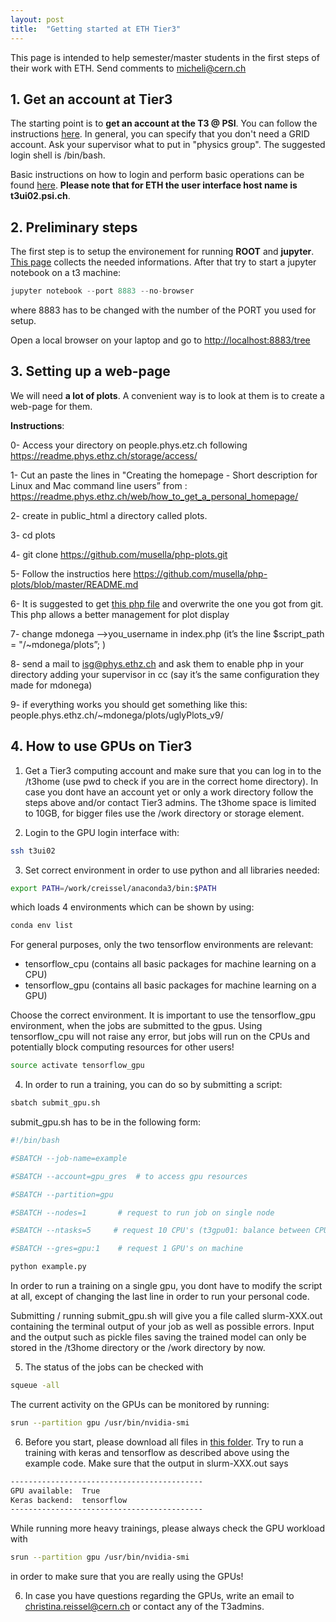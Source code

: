 ```yaml
---
layout: post
title:  "Getting started at ETH Tier3"
---
```


This page is intended to help semester/master students in the first steps of their work with ETH. Send comments to micheli@cern.ch

## 1. Get an account at Tier3

The starting point is to **get an account at the T3 @ PSI**. You can follow the instructions [here](https://wiki.chipp.ch/twiki/bin/view/CmsTier3/HowToGetAccount). In general, you can specify that you don't
need a GRID account. Ask your supervisor what to put in "physics group". The suggested login shell is /bin/bash.

Basic instructions on how to login and perform basic operations can be found [here](https://wiki.chipp.ch/twiki/bin/view/CmsTier3/HowToSetupYourAccount). **Please note that for ETH the user interface host name is t3ui02.psi.ch**. 

## 2. Preliminary steps

The first step is to setup the environement for running **ROOT** and **jupyter**. [This page](https://wiki.chipp.ch/twiki/bin/view/CmsTier3/HowToWorkInCmsEnv#The_ROOT_Environment_and_Jupyter) collects the needed informations. 
After that try to start a jupyter notebook on a t3 machine:

```python
jupyter notebook --port 8883 --no-browser 
```

where 8883 has to be changed with the number of the PORT you used for setup.

Open a local browser on your laptop and go to <http://localhost:8883/tree>

## 3. Setting up a web-page

We will need **a lot of plots**. A convenient way is to look at them is to create a web-page for them.

**Instructions**:

0- Access your directory on people.phys.etz.ch following <https://readme.phys.ethz.ch/storage/access/>

1- Cut an paste the lines in  "Creating the homepage - Short description for Linux and Mac command line users” from :  <https://readme.phys.ethz.ch/web/how_to_get_a_personal_homepage/>

2- create in public_html a directory called plots.

3- cd plots

4- git clone https://github.com/musella/php-plots.git 

5- Follow the instructios here <https://github.com/musella/php-plots/blob/master/README.md>

6- It is suggested to get [this php file](https://github.com/michelif/ETH-Students-instuctions/blob/master/index_for_students.php) and overwrite the one you got from git. This php allows a better management for plot display

7- change mdonega —>you_username in index.php
   (it’s the line    $script_path = "/~mdonega/plots”;   )
   
8- send a mail to isg@phys.ethz.ch and ask them to enable php in your directory adding your supervisor in cc (say it’s the same configuration they made for mdonega) 

9- if everything works you should get something like this: 
     people.phys.ethz.ch/~mdonega/plots/uglyPlots_v9/
     
## 4. How to use GPUs on Tier3

1. Get a Tier3 computing account and make sure that you can log in to the /t3home (use pwd to check if you are in the correct home directory). In case you dont have an account yet or only a work directory follow the steps above and/or contact Tier3 admins. The t3home space is limited to 10GB, for bigger files use the /work directory or storage element.

2. Login to the GPU login interface with:

```bash
ssh t3ui02
```

3. Set correct environment in order to use python and all libraries needed:

```bash
export PATH=/work/creissel/anaconda3/bin:$PATH
```

which loads 4 environments which can be shown by using:

```bash
conda env list
```
For general purposes, only the two tensorflow environments are relevant:
- tensorflow_cpu (contains all basic packages for machine learning on a CPU)
- tensorflow_gpu (contains all basic packages for machine learning on a GPU) 

Choose the correct environment. It is important to use the tensorflow_gpu environment, when the jobs are submitted to the gpus. Using tensorflow_cpu will not raise any error, but jobs will run on the CPUs and potentially block computing resources for other users!

```bash
source activate tensorflow_gpu
```

4. In order to run a training, you can do so by submitting a script:

```bash
sbatch submit_gpu.sh
```

submit_gpu.sh has to be in the following form:

```bash
#!/bin/bash

#SBATCH --job-name=example                   

#SBATCH --account=gpu_gres  # to access gpu resources

#SBATCH --partition=gpu

#SBATCH --nodes=1       # request to run job on single node                                       

#SBATCH --ntasks=5     # request 10 CPU's (t3gpu01: balance between CPU and GPU : 5CPU/1GPU)      

#SBATCH --gres=gpu:1    # request 1 GPU's on machine                                         

python example.py

```
In order to run a training on a single gpu, you dont have to modify the script at all, except of changing the last line in order to run your personal code.

Submitting / running submit_gpu.sh will give you a file called slurm-XXX.out containing the terminal output of your job as well as possible errors. Input and the output such as pickle files saving the trained model can only be stored in the /t3home directory or the /work directory by now.

5. The status of the jobs can be checked with 

```bash
squeue -all
```
The current activity on the GPUs can be monitored by running:
```bash
srun --partition gpu /usr/bin/nvidia-smi
```

6. Before you start, please download all files in [this folder](https://github.com/michelif/ETH-Students-instructions/tree/master/example_gpu). Try to run a training with keras and tensorflow as described above using the example code. Make sure that the output in slurm-XXX.out says
```bash
-------------------------------------------
GPU available:  True
Keras backend:  tensorflow
-------------------------------------------
```
While running more heavy trainings, please always check the GPU workload with 
```bash
srun --partition gpu /usr/bin/nvidia-smi
```
in order to make sure that you are really using the GPUs!

6. In case you have questions regarding the GPUs, write an email to christina.reissel@cern.ch or contact any of the T3admins.

